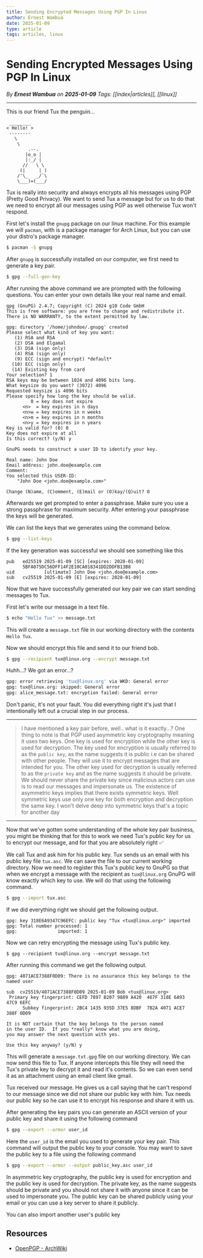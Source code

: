 ```yaml
---
title: Sending Encrypted Messages Using PGP In Linux
author: Ernest Wambua
date: 2025-01-09
type: article
tags: articles, linux
---
```


# Sending Encrypted Messages Using PGP In Linux
_By **Ernest Wambua** on **2025-01-09**_
_Tags: [[index|articles]], [[linux]]_
___

This is our friend Tux the penguin...

```text
 ________
< Hello! >
 --------
   \
    \
        .--.
       |o_o |
       |:_/ |
      //   \ \
     (|     | )
    /'\_   _/`\
    \___)=(___/
```

Tux is really into security and always encrypts all his messages using PGP (Pretty Good Privacy). We want to send Tux a message but for us to do that we need to encrypt all our messages using PGP as well otherwise Tux won't respond.

First let's install the `gnupg` package on our linux machine. For this example we will `pacman`, with is a package manager for Arch Linux, but you can use your distro's package manager.

```bash
$ pacman -S gnupg
```

After `gnupg` is successfully installed on our computer, we first need to generate a key pair.

```bash
$ gpg --full-gen-key
```

After running the above command we are prompted with the following questions. You can enter your own details like your real name and email.

```text
gpg (GnuPG) 2.4.7; Copyright (C) 2024 g10 Code GmbH
This is free software: you are free to change and redistribute it.
There is NO WARRANTY, to the extent permitted by law.

gpg: directory '/home/johndoe/.gnupg' created
Please select what kind of key you want:
   (1) RSA and RSA
   (2) DSA and Elgamal
   (3) DSA (sign only)
   (4) RSA (sign only)
   (9) ECC (sign and encrypt) *default*
  (10) ECC (sign only)
  (14) Existing key from card
Your selection? 1
RSA keys may be between 1024 and 4096 bits long.
What keysize do you want? (3072) 4096
Requested keysize is 4096 bits
Please specify how long the key should be valid.
         0 = key does not expire
      <n>  = key expires in n days
      <n>w = key expires in n weeks
      <n>m = key expires in n months
      <n>y = key expires in n years
Key is valid for? (0) 0
Key does not expire at all
Is this correct? (y/N) y

GnuPG needs to construct a user ID to identify your key.

Real name: John Doe
Email address: john.doe@example.com
Comment: 
You selected this USER-ID:
    "John Doe <john.doe@example.com>"

Change (N)ame, (C)omment, (E)mail or (O)kay/(Q)uit? O
```

Afterwards we get prompted to enter a passphrase. Make sure you use a strong passphrase for maximum security. After entering your passphrase the keys will be generated.

We can list the keys that we generates using the command below.

```bash
$ gpg --list-keys
```

If the key generation was successful we should see something like this

```text
pub   ed25519 2025-01-09 [SC] [expires: 2028-01-09]
      5BFA075DC56DFF14F2E10CA018341DD2DDFB13B8
uid           [ultimate] John Doe <john.doe@example.com>
sub   cv25519 2025-01-09 [E] [expires: 2028-01-09]
```

Now that we have successfully generated our key pair we can start sending messages to Tux.

First let's write our message in a text file.

```bash
$ echo "Hello Tux" >> message.txt
```

This will create a `message.txt` file in our working directory with the contents `Hello Tux`.

Now we should encrypt this file and send it to our friend bob.

```bash
$ gpg --recipient tux@linux.org --encrypt message.txt
```

Huhh...? We got an error...?

```bash
gpg: error retrieving 'tux@linux.org' via WKD: General error
gpg: tux@linux.org: skipped: General error
gpg: alice_message.txt: encryption failed: General error
```

Don't panic, it's not your fault. You did everything right it's just that I intentionally left out a crucial step in our process.

___
> I have mentioned a key pair before, well.. what is it exactly...? One thing to note is that PGP used asymmetric key cryptography meaning it uses two keys. One key is used for encryption while the other key is used for decryption. The key used for encryption is usually referred to as the `public key`, as the name suggests it is public i.e can be shared with other people. They will use it to encrypt messages that are intended for you. The other key used for decryption is usually referred to as the `private key` and as the name suggests it should be private. We should never share the private key since malicious actors can use is to read our messages and impersonate us. The existence of asymmetric keys implies that there exists symmetric keys. Well symmetric keys use only one key for both encryption and decryption the same key. I won't delve deep into symmetric keys that's a topic for another day
___

Now that we've gotten some understanding of the whole key pair business, you might be thinking that for this to work we need Tux's public key for us to encrypt our message, and for that you are absolutely right ✅

We call Tux and ask him for his public key. Tux sends us an email with his public key file `tux.asc`. We can save the file to our current working directory. Now we need to register this Tux's public key to GnuPG so that when we encrypt a message with the recipient as `tux@linux.org` GnuPG will know exactly which key to use. We will do that using the following command.

```bash
$ gpg --import tux.asc
```

If we did everything right we should get the following output.

```text
gpg: key 318E6A9347C96EFC: public key "Tux <tux@linux.org>" imported
gpg: Total number processed: 1
gpg:               imported: 1
```

Now we can retry encrypting the message using Tux's public key.

```bast
$ gpg --recipient tux@linux.org --encrypt message.txt
```

After running this command we get the following output.

```text
gpg: 4071ACE7388F0D09: There is no assurance this key belongs to the named user

sub  cv25519/4071ACE7388F0D09 2025-01-09 Bob <tux@linux.org>
 Primary key fingerprint: CEFD 7897 B207 9889 A420  467F 318E 6A93 47C9 6EFC
      Subkey fingerprint: 2BC4 1435 935D 37E5 8DBF  7B2A 4071 ACE7 388F 0D09

It is NOT certain that the key belongs to the person named
in the user ID.  If you *really* know what you are doing,
you may answer the next question with yes.

Use this key anyway? (y/N) y
```

This will generate a `message.txt.gpg` file on our working directory. We can now send this file to Tux. If anyone intercepts this file they will need the Tux's private key to decrypt it and read it's contents. So we can even send it as an attachment using an email client like gmail.

Tux received our message. He gives us a call saying that he can't respond to our message since we did not share our public key with him. Tux needs our public key so he can use it to encrypt his response and share it with us.

After generating the key pairs you can generate an ASCII version of your public key and share it using the following command

```bash
$ gpg --export --armor user_id
```

Here the `user_id` is the email you used to generate your key pair. This command will output the public key to your console. You may want to save the public key to a file using the following command

```bash
$ gpg --export --armor --output public_key.asc user_id
```

In asymmetric key cryptography, the public key is used for encryption and the public key is used for decryption. The private key, as the name suggests should be private and you should not share it with anyone since it can be used to impersonate you. The public key can be shared publicly using your email or you can use a key server to share it publicly.

You can also import another user's public key 



## Resources
- [OpenPGP - ArchWiki](https://wiki.archlinux.org/title/OpenPGP)